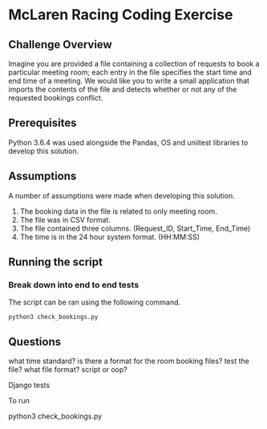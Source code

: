 # McLaren Racing Coding Exercise

## Challenge Overview
Imagine you are provided a file containing a collection of requests to book a particular meeting room; each entry in the file specifies the start time and end time of a meeting. 
We would like you to write a small application that imports the contents of the file and detects whether or not any of the requested bookings conflict.

## Prerequisites

Python 3.6.4 was used alongside the Pandas, OS and uniitest libraries to develop this solution.

## Assumptions

A number of assumptions were made when developing this solution.

1. The booking data in the file is related to  only meeting room.
2. The file was in CSV format.
3. The file contained three columns. (Request_ID, Start_Time, End_Time)
4. The time is in the 24 hour system format. (HH:MM:SS)

## Running the script

### Break down into end to end tests

The script can be ran using the following command.

```
python3 check_bookings.py
```

## Questions
what time standard?
is there a format for the room booking files?
test the file?
what file format?
script or oop?

Django tests

 To run

 python3 check_bookings.py
